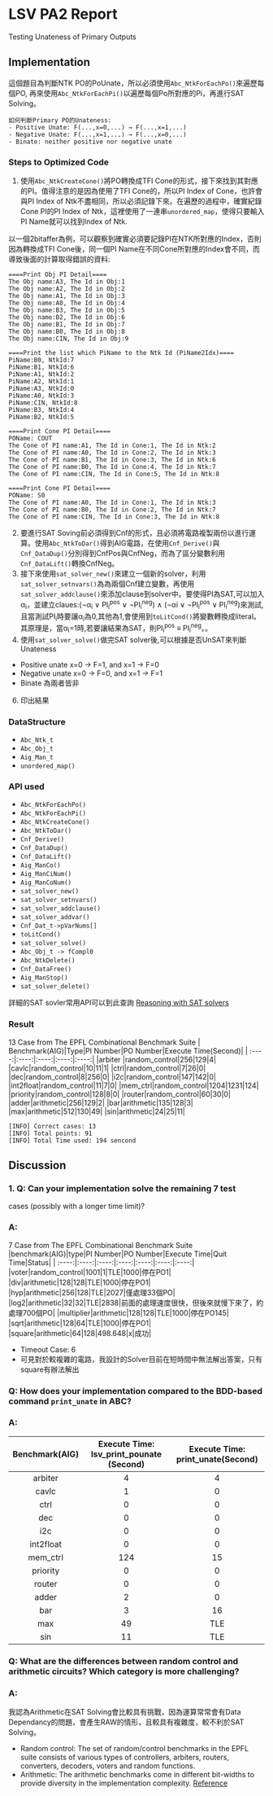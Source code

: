 # LSV PA2 Report
Testing Unateness of Primary Outputs
## Implementation
這個題目為判斷NTK PO的PoUnate，所以必須使用`Abc_NtkForEachPo()`來遍歷每個PO, 再來使用`Abc_NtkForEachPi()`以遍歷每個Po所對應的Pi，再進行SAT Solving。
```
如何判斷Primary PO的Unateness:
- Positive Unate: F(...,x=0,...) → F(...,x=1,...)
- Negative Unate: F(...,x=1,...) → F(...,x=0,...)
- Binate: neither positive nor negative unate
```
### Steps to Optimized Code
1. 使用`Abc_NtkCreateCone()`將PO轉換成TFI Cone的形式，接下來找到其對應的PI。值得注意的是因為使用了TFI Cone的，所以PI Index of Cone，也許會與PI Index of Ntk不盡相同，所以必須記錄下來。在遍歷的過程中，確實紀錄Cone PI的PI Index of Ntk，這裡使用了一連串`unordered_map`，使得只要輸入PI Name就可以找到Index of Ntk.

以一個2bitaffer為例，可以觀察到確實必須要記錄PI在NTK所對應的Index，否則因為轉換成TFI Cone後，同一個PI Name在不同Cone所對應的Index會不同，而導致後面的計算取得錯誤的資料:
```
====Print Obj PI Detail====
The Obj name:A3, The Id in Obj:1
The Obj name:A2, The Id in Obj:2
The Obj name:A1, The Id in Obj:3
The Obj name:A0, The Id in Obj:4
The Obj name:B3, The Id in Obj:5
The Obj name:B2, The Id in Obj:6
The Obj name:B1, The Id in Obj:7
The Obj name:B0, The Id in Obj:8
The Obj name:CIN, The Id in Obj:9

====Print the list which PiName to the Ntk Id (PiName2Idx)====
PiName:B0, NtkId:7
PiName:B1, NtkId:6
PiName:A1, NtkId:2
PiName:A2, NtkId:1
PiName:A3, NtkId:0
PiName:A0, NtkId:3
PiName:CIN, NtkId:8
PiName:B3, NtkId:4
PiName:B2, NtkId:5

====Print Cone PI Detail====
POName: COUT
The Cone of PI name:A1, The Id in Cone:1, The Id in Ntk:2
The Cone of PI name:A0, The Id in Cone:2, The Id in Ntk:3
The Cone of PI name:B1, The Id in Cone:3, The Id in Ntk:6
The Cone of PI name:B0, The Id in Cone:4, The Id in Ntk:7
The Cone of PI name:CIN, The Id in Cone:5, The Id in Ntk:8

====Print Cone PI Detail====
POName: S0
The Cone of PI name:A0, The Id in Cone:1, The Id in Ntk:3
The Cone of PI name:B0, The Id in Cone:2, The Id in Ntk:7
The Cone of PI name:CIN, The Id in Cone:3, The Id in Ntk:8
```
2. 要進行SAT Soving前必須得到Cnf的形式，且必須將電路複製兩份以進行運算。使用`Abc_NtkToDar()`得到AIG電路，在使用`Cnf_Derive()`與`Cnf_DataDup()`分別得到CnfPos與CnfNeg，而為了區分變數利用`Cnf_DataLift()`轉換CnfNeg。
3. 接下來使用`sat_solver_new()`來建立一個新的solver，利用`sat_solver_setnvars()`為為兩個Cnf建立變數，再使用`sat_solver_addclause()`來添加clause到solver中。要使得PI為SAT,可以加入α<sub>i</sub>，並建立claues:(¬α<sub>i</sub> ∨ PI<sub>i</sub><sup>pos</sup> ∨ ¬PI<sub>i</sub><sup>neg</sup>) ∧ (¬αi ∨ ¬PI<sub>i</sub><sup>pos</sup> ∨ PI<sub>i</sub><sup>neg</sup>)來測試,且當測試PI<sub>i</sub>時要讓α<sub>i</sub>為0,其他為1,會使用到`toLitCond()`將變數轉換成literal。其原理是，當α<sub>i</sub>=1時,若要讓結果為SAT，則PI<sub>i</sub><sup>pos</sup> ≡ PI<sub>i</sub><sup>neg</sup>。。
5. 使用`sat_solver_solve()`做完SAT solver後,可以根據是否UnSAT來判斷Unateness
- Positive unate x=0 → F=1, and x=1 → F=0
- Negative unate x=0 → F=0, and x=1 → F=1
- Binate 為兩者皆非
6. 印出結果

### DataStructure
- `Abc_Ntk_t`
- `Abc_Obj_t`
- `Aig_Man_t`
- `unordered_map()`
### API used
- `Abc_NtkForEachPo()`
- `Abc_NtkForEachPi()`
- `Abc_NtkCreateCone()`
- `Abc_NtkToDar()`
- `Cnf_Derive()`
- `Cnf_DataDup()`
- `Cnf_DataLift()`
- `Aig_ManCo()`
- `Aig_ManCiNum()`
- `Aig_ManCoNum()`
- `sat_solver_new()`
- `sat_solver_setnvars()`
- `sat_solver_addclause()`
- `sat_solver_addvar()`
- `Cnf_Dat_t->pVarNums[]`
- `toLitCond()`
- `sat_solver_solve()`
- `Abc_Obj_t -> fCompl0`
- `Abc_NtkDelete()`
- `Cnf_DataFree()`
- `Aig_ManStop()`
- `sat_solver_delete()`

詳細的SAT sovler常用API可以到此查詢
[Reasoning with SAT solvers](https://github.com/NTU-ALComLab/LSV-PA/wiki/Reasoning-with-SAT-solvers)
### Result
13 Case from The EPFL Combinational Benchmark Suite
| Benchmark(AIG)|Type|PI Number|PO Number|Execute Time(Second)|
| :----:|:----:|:----:|:----:|:----:|
|arbiter |random_control|256|129|4|
|cavlc|random_control|10|11|1|
|ctrl|random_control|7|26|0|
|dec|random_control|8|256|0|
|i2c|random_control|147|142|0|
|int2float|random_control|11|7|0|
|mem_ctrl|random_control|1204|1231|124|
|priority|random_control|128|8|0|
|router|random_control|60|30|0|
|adder|arithmetic|256|129|2|
|bar|arithmetic|135|128|3|
|max|arithmetic|512|130|49|
|sin|arithmetic|24|25|11|
```
[INFO] Correct cases: 13
[INFO] Total points: 91
[INFO] Total Time used: 194 sencond
```
## Discussion
### 1. Q: Can your implementation solve the remaining 7 test
cases (possibly with a longer time limit)?
### A:
7 Case from The EPFL Combinational Benchmark Suite
|benchmark(AIG)|type|PI Number|PO Number|Execute Time|Quit Time|Status|
| :----:|:----:|:----:|:----:|:----:|:----:|:----:|
|voter|random_control|1001|1|TLE|1000|停在PO1|
|div|arithmetic|128|128|TLE|1000|停在PO1|
|hyp|arithmetic|256|128|TLE|2027|僅處理33個PO|
|log2|arithmetic|32|32|TLE|2838|前面的處理速度很快，但後來就慢下來了，約處理700個PO|
|multiplier|arithmetic|128|128|TLE|1000|停在PO145|
|sqrt|arithmetic|128|64|TLE|1000|停在PO1|
|square|arithmetic|64|128|498.648|x|成功|
- Timeout Case: 6
- 可見對於較複雜的電路，我設計的Solver目前在短時間中無法解出答案，只有square有辦法解出
### Q: How does your implementation compared to the BDD-based command `print_unate` in ABC?
### A:
| Benchmark(AIG)|Execute Time: lsv_print_pounate (Second)|Execute Time: print_unate(Second)|
| :----:|:----:|:----:|
|arbiter|4|4|
|cavlc|1|0|
|ctrl|0|0|
|dec|0|0|
|i2c|0|0|
|int2float|0|0|
|mem_ctrl|124|15|
|priority|0|0|
|router|0|0|
|adder|2|0|
|bar|3|16|
|max|49|TLE|
|sin|11|TLE|
### Q: What are the differences between random control and arithmetic circuits? Which category is more challenging?
### A:
我認為Arithmetic在SAT Solving會比較具有挑戰，因為運算常常會有Data Dependancy的問題，會產生RAW的情形，且較具有複雜度，較不利於SAT Solving。
- Random control: The set of random/control benchmarks in the EPFL suite consists of various types of controllers, arbiters, routers, converters, decoders, voters and random functions. 
- Arithmetic: The arithmetic benchmarks come in different bit-widths to provide diversity in the implementation complexity.
[Reference](https://www.epfl.ch/labs/lsi/page-102566-en-html/benchmarks/)
